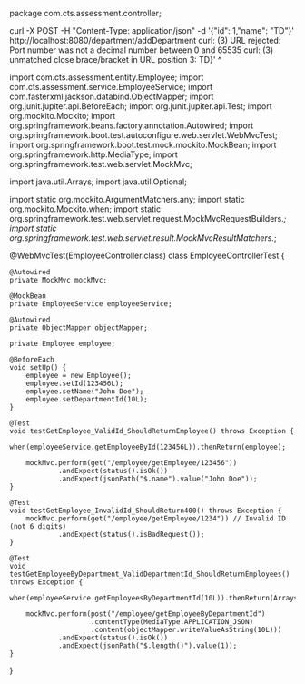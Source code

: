 package com.cts.assessment.controller;

curl -X POST -H "Content-Type: application/json" -d '{"id": 1,"name": "TD"}' http://localhost:8080/department/addDepartment
curl: (3) URL rejected: Port number was not a decimal number between 0 and 65535
curl: (3) unmatched close brace/bracket in URL position 3:
TD}'
  ^






import com.cts.assessment.entity.Employee;
import com.cts.assessment.service.EmployeeService;
import com.fasterxml.jackson.databind.ObjectMapper;
import org.junit.jupiter.api.BeforeEach;
import org.junit.jupiter.api.Test;
import org.mockito.Mockito;
import org.springframework.beans.factory.annotation.Autowired;
import org.springframework.boot.test.autoconfigure.web.servlet.WebMvcTest;
import org.springframework.boot.test.mock.mockito.MockBean;
import org.springframework.http.MediaType;
import org.springframework.test.web.servlet.MockMvc;

import java.util.Arrays;
import java.util.Optional;

import static org.mockito.ArgumentMatchers.any;
import static org.mockito.Mockito.when;
import static org.springframework.test.web.servlet.request.MockMvcRequestBuilders.*;
import static org.springframework.test.web.servlet.result.MockMvcResultMatchers.*;

@WebMvcTest(EmployeeController.class)
class EmployeeControllerTest {

    @Autowired
    private MockMvc mockMvc;

    @MockBean
    private EmployeeService employeeService;

    @Autowired
    private ObjectMapper objectMapper;

    private Employee employee;

    @BeforeEach
    void setUp() {
        employee = new Employee();
        employee.setId(123456L);
        employee.setName("John Doe");
        employee.setDepartmentId(10L);
    }

    @Test
    void testGetEmployee_ValidId_ShouldReturnEmployee() throws Exception {
        when(employeeService.getEmployeeById(123456L)).thenReturn(employee);

        mockMvc.perform(get("/employee/getEmployee/123456"))
                .andExpect(status().isOk())
                .andExpect(jsonPath("$.name").value("John Doe"));
    }

    @Test
    void testGetEmployee_InvalidId_ShouldReturn400() throws Exception {
        mockMvc.perform(get("/employee/getEmployee/1234")) // Invalid ID (not 6 digits)
                .andExpect(status().isBadRequest());
    }

    @Test
    void testGetEmployeeByDepartment_ValidDepartmentId_ShouldReturnEmployees() throws Exception {
        when(employeeService.getEmployeesByDepartmentId(10L)).thenReturn(Arrays.asList(employee));

        mockMvc.perform(post("/employee/getEmployeeByDepartmentId")
                        .contentType(MediaType.APPLICATION_JSON)
                        .content(objectMapper.writeValueAsString(10L)))
                .andExpect(status().isOk())
                .andExpect(jsonPath("$.length()").value(1));
    }
}
